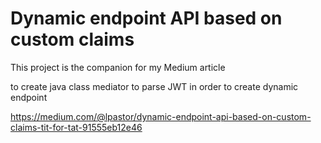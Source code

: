 # Dynamic endpoint API based on custom claims
This project is the companion for my Medium article

to create java class mediator to parse JWT in order to create dynamic endpoint 

https://medium.com/@lpastor/dynamic-endpoint-api-based-on-custom-claims-tit-for-tat-91555eb12e46

